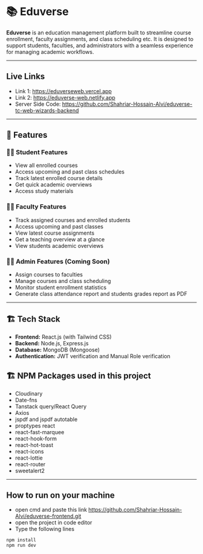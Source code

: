# 📚 Eduverse

**Eduverse** is an education management platform built to streamline course enrollment, faculty assignments, and class scheduling etc. It is designed to support students, faculties, and administrators with a seamless experience for managing academic workflows.

---

## Live Links
- Link 1: https://eduverseweb.vercel.app
- Link 2: https://eduverse-web.netlify.app
- Server Side Code: https://github.com/Shahriar-Hossain-Alvi/eduverse-tc-web-wizards-backend

---

## 🚀 Features

### 👨‍🎓 Student Features
- View all enrolled courses
- Access upcoming and past class schedules
- Track latest enrolled course details
- Get quick academic overviews
- Access study materials

### 👩‍🏫 Faculty Features
- Track assigned courses and enrolled students
- Access upcoming and past classes
- View latest course assignments
- Get a teaching overview at a glance
- View students academic overviews

### 🧑‍💼 Admin Features (Coming Soon)
- Assign courses to faculties
- Manage courses and class scheduling
- Monitor student enrollment statistics
- Generate class attendance report and students grades report as PDF

---

## 🏗 Tech Stack

- **Frontend:** React.js (with Tailwind CSS)
- **Backend:** Node.js, Express.js
- **Database:** MongoDB (Mongoose)
- **Authentication:** JWT verification and Manual Role verification 


## 🏗 NPM Packages used in this project

- Cloudinary
- Date-fns
- Tanstack query/React Query
- Axios
- jspdf and jspdf autotable
- proptypes react
- react-fast-marquee
- react-hook-form
- react-hot-toast
- react-icons
- react-lottie
- react-router
- sweetalert2



--- 
## How to run on your machine
- open cmd and paste this link https://github.com/Shahriar-Hossain-Alvi/eduverse-frontend.git
- open the project in code editor
- Type the following lines
```
npm install 
npm run dev
```
